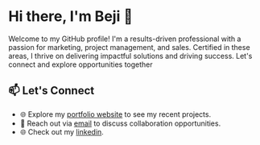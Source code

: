 # Hi there, I'm Beji 🚀

Welcome to my GitHub profile! I'm a results-driven professional with a passion for marketing, project management, and sales. Certified in these areas, I thrive on delivering impactful solutions and driving success. Let's connect and explore opportunities together

## 📫 Let's Connect

- 🌐 Explore my [portfolio website](https://beji.space) to see my recent projects.
- 📧 Reach out via [email](mailto:contact@beji.space) to discuss collaboration opportunities.
- 🌐 Check out my [linkedin](https://linkedin.com/in/jmahasnah).
